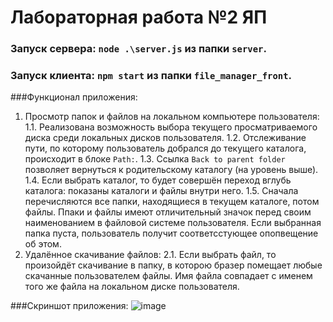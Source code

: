 # Лабораторная работа №2 ЯП

### Запуск сервера: `node .\server.js` из папки `server`.
### Запуск клиента: `npm start` из папки `file_manager_front`.

###Функционал приложения:
  1. Просмотр папок и файлов на локальном компьютере пользователя:
    1.1. Реализована возможность выбора текущего просматриваемого диска среди локальных дисков пользователя.
    1.2. Отслеживание пути, по которому пользователь добрался до текущего каталога, происходит в блоке `Path:`.
    1.3. Ссылка `Back to parent folder` позволяет вернуться к родительскому каталогу (на уровень выше).
    1.4. Если выбрать каталог, то будет совершён переход вглубь каталога: показаны каталоги и файлы внутри него.
    1.5. Сначала перечисляются все папки, находящиеся в текущем каталоге, потом файлы. Ппаки и файлы имеют отличительный значок перед своим наименованием в файловой              системе пользователя. Если выбранная папка пуста, пользователь получит соответсстующее опопвещение об этом.
  2. Удалённое скачивание файлов:
    2.1. Если выбрать файл, то произойдёт скачивание в папку, в которою бразер помещает любые скачанные пользователем файлы. Имя файла совпадает с именем того же файла          на локальном диске пользователя.
    
###Скриншот приложения:
![image](https://user-images.githubusercontent.com/85176272/211212959-66fc7491-cc53-47be-9aef-4baf3f3a5a51.png)
